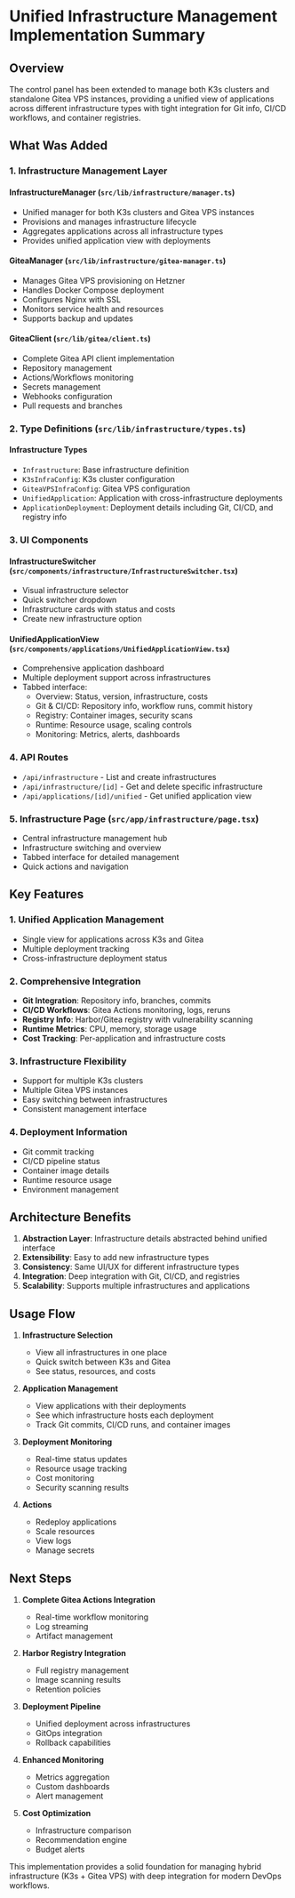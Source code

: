 # Unified Infrastructure Management Implementation Summary

## Overview
The control panel has been extended to manage both K3s clusters and standalone Gitea VPS instances, providing a unified view of applications across different infrastructure types with tight integration for Git info, CI/CD workflows, and container registries.

## What Was Added

### 1. Infrastructure Management Layer

#### **InfrastructureManager** (`src/lib/infrastructure/manager.ts`)
- Unified manager for both K3s clusters and Gitea VPS instances
- Provisions and manages infrastructure lifecycle
- Aggregates applications across all infrastructure types
- Provides unified application view with deployments

#### **GiteaManager** (`src/lib/infrastructure/gitea-manager.ts`)
- Manages Gitea VPS provisioning on Hetzner
- Handles Docker Compose deployment
- Configures Nginx with SSL
- Monitors service health and resources
- Supports backup and updates

#### **GiteaClient** (`src/lib/gitea/client.ts`)
- Complete Gitea API client implementation
- Repository management
- Actions/Workflows monitoring
- Secrets management
- Webhooks configuration
- Pull requests and branches

### 2. Type Definitions (`src/lib/infrastructure/types.ts`)

#### **Infrastructure Types**
- `Infrastructure`: Base infrastructure definition
- `K3sInfraConfig`: K3s cluster configuration
- `GiteaVPSInfraConfig`: Gitea VPS configuration
- `UnifiedApplication`: Application with cross-infrastructure deployments
- `ApplicationDeployment`: Deployment details including Git, CI/CD, and registry info

### 3. UI Components

#### **InfrastructureSwitcher** (`src/components/infrastructure/InfrastructureSwitcher.tsx`)
- Visual infrastructure selector
- Quick switcher dropdown
- Infrastructure cards with status and costs
- Create new infrastructure option

#### **UnifiedApplicationView** (`src/components/applications/UnifiedApplicationView.tsx`)
- Comprehensive application dashboard
- Multiple deployment support across infrastructures
- Tabbed interface:
  - Overview: Status, version, infrastructure, costs
  - Git & CI/CD: Repository info, workflow runs, commit history
  - Registry: Container images, security scans
  - Runtime: Resource usage, scaling controls
  - Monitoring: Metrics, alerts, dashboards

### 4. API Routes
- `/api/infrastructure` - List and create infrastructures
- `/api/infrastructure/[id]` - Get and delete specific infrastructure
- `/api/applications/[id]/unified` - Get unified application view

### 5. Infrastructure Page (`src/app/infrastructure/page.tsx`)
- Central infrastructure management hub
- Infrastructure switching and overview
- Tabbed interface for detailed management
- Quick actions and navigation

## Key Features

### 1. **Unified Application Management**
- Single view for applications across K3s and Gitea
- Multiple deployment tracking
- Cross-infrastructure deployment status

### 2. **Comprehensive Integration**
- **Git Integration**: Repository info, branches, commits
- **CI/CD Workflows**: Gitea Actions monitoring, logs, reruns
- **Registry Info**: Harbor/Gitea registry with vulnerability scanning
- **Runtime Metrics**: CPU, memory, storage usage
- **Cost Tracking**: Per-application and infrastructure costs

### 3. **Infrastructure Flexibility**
- Support for multiple K3s clusters
- Multiple Gitea VPS instances
- Easy switching between infrastructures
- Consistent management interface

### 4. **Deployment Information**
- Git commit tracking
- CI/CD pipeline status
- Container image details
- Runtime resource usage
- Environment management

## Architecture Benefits

1. **Abstraction Layer**: Infrastructure details abstracted behind unified interface
2. **Extensibility**: Easy to add new infrastructure types
3. **Consistency**: Same UI/UX for different infrastructure types
4. **Integration**: Deep integration with Git, CI/CD, and registries
5. **Scalability**: Supports multiple infrastructures and applications

## Usage Flow

1. **Infrastructure Selection**
   - View all infrastructures in one place
   - Quick switch between K3s and Gitea
   - See status, resources, and costs

2. **Application Management**
   - View applications with their deployments
   - See which infrastructure hosts each deployment
   - Track Git commits, CI/CD runs, and container images

3. **Deployment Monitoring**
   - Real-time status updates
   - Resource usage tracking
   - Cost monitoring
   - Security scanning results

4. **Actions**
   - Redeploy applications
   - Scale resources
   - View logs
   - Manage secrets

## Next Steps

1. **Complete Gitea Actions Integration**
   - Real-time workflow monitoring
   - Log streaming
   - Artifact management

2. **Harbor Registry Integration**
   - Full registry management
   - Image scanning results
   - Retention policies

3. **Deployment Pipeline**
   - Unified deployment across infrastructures
   - GitOps integration
   - Rollback capabilities

4. **Enhanced Monitoring**
   - Metrics aggregation
   - Custom dashboards
   - Alert management

5. **Cost Optimization**
   - Infrastructure comparison
   - Recommendation engine
   - Budget alerts

This implementation provides a solid foundation for managing hybrid infrastructure (K3s + Gitea VPS) with deep integration for modern DevOps workflows.